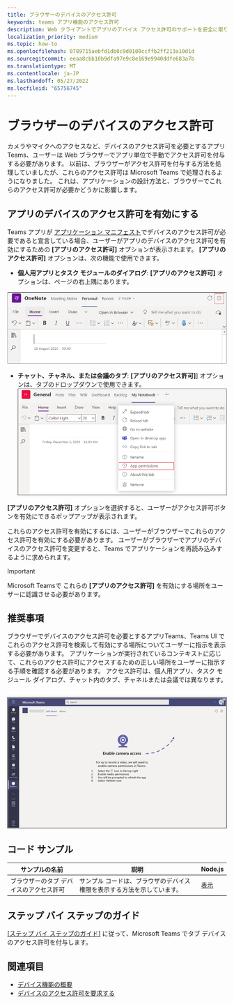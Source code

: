 ```yaml
---
title: ブラウザーのデバイスのアクセス許可
keywords: teams アプリ機能のアクセス許可
description: Web クライアントでアプリのデバイス アクセス許可のサポートを安全に取り戻す
localization_priority: medium
ms.topic: how-to
ms.openlocfilehash: 0789715aebfd1db0c9d0100ccffb2ff213a10d1d
ms.sourcegitcommit: eeaa8cbb10b9dfa97e9c8e169e9940ddfe683a7b
ms.translationtype: MT
ms.contentlocale: ja-JP
ms.lasthandoff: 05/27/2022
ms.locfileid: "65756745"
---
```

# <a name="device-permissions-for-the-browser"></a>ブラウザーのデバイスのアクセス許可

カメラやマイクへのアクセスなど、デバイスのアクセス許可を必要とするアプリTeams、ユーザーは Web ブラウザーでアプリ単位で手動でアクセス許可を付与する必要があります。 以前は、ブラウザーがアクセス許可を付与する方法を処理していましたが、これらのアクセス許可は Microsoft Teams で処理されるようになりました。 これは、アプリケーションの設計方法と、ブラウザーでこれらのアクセス許可が必要かどうかに影響します。

## <a name="enable-apps-device-permissions"></a>アプリのデバイスのアクセス許可を有効にする

Teams アプリが [アプリケーション マニフェスト](native-device-permissions.md#specify-permissions)でデバイスのアクセス許可が必要であると宣言している場合、ユーザーがアプリのデバイスのアクセス許可を有効にするための **[アプリのアクセス許可]** オプションが表示されます。 **[アプリのアクセス許可]** オプションは、次の機能で使用できます。

* **個人用アプリとタスク モジュールのダイアログ**: **[アプリのアクセス許可]** オプションは、ページの右上隅にあります。
<img src="../../assets/images/tabs/apppermissions.png" alt="App permissions button" width="800"/>

* **チャット、チャネル、または会議のタブ**: **[アプリのアクセス許可]**] オプションは、タブのドロップダウンで使用できます。 ![[アプリのアクセス許可] ドロップダウン](../../assets/images/tabs/drop-downapppermissions.png)

**[アプリのアクセス許可]** オプションを選択すると、ユーザーがアクセス許可ボタンを有効にできるポップアップが表示されます。

これらのアクセス許可を有効にするには、ユーザーがブラウザーでこれらのアクセス許可を有効にする必要があります。 ユーザーがブラウザーでアプリのデバイスのアクセス許可を変更すると、Teams でアプリケーションを再読み込みするように求められます。

> [!IMPORTANT]
> Microsoft Teamsで これらの **[アプリのアクセス許可]** を有効にする場所をユーザーに認識させる必要があります。

## <a name="recommendation"></a>推奨事項

ブラウザーでデバイスのアクセス許可を必要とするアプリTeams、Teams UI でこれらのアクセス許可を検索して有効にする場所についてユーザーに指示を表示する必要があります。 アプリケーションが実行されているコンテキストに応じて、これらのアクセス許可にアクセスするための正しい場所をユーザーに指示する手順を確認する必要があります。 アクセス許可は、個人用アプリ、タスク モジュール ダイアログ、チャット内のタブ、チャネルまたは会議では異なります。

</br>
<img src="../../assets/images/tabs/enable-access.png" alt="Enable camera access" width="800"/>

## <a name="code-sample"></a>コード サンプル

|サンプルの名前 | 説明 | Node.js |
|----------------|-----------------|--------------|
| ブラウザーのタブ デバイスのアクセス許可 | サンプル コードは、ブラウザのデバイス権限を表示する方法を示しています。 | [表示](https://github.com/OfficeDev/Microsoft-Teams-Samples/tree/main/samples/tab-device-permissions/nodejs) |

## <a name="step-by-step-guide"></a>ステップ バイ ステップのガイド

[[ステップ バイ ステップのガイド]](../../sbs-tab-device-permissions.yml) に従って、Microsoft Teams でタブ デバイスのアクセス許可を付与します。

## <a name="see-also"></a>関連項目

* [デバイス機能の概要](device-capabilities-overview.md)
* [デバイスのアクセス許可を要求する](native-device-permissions.md)

